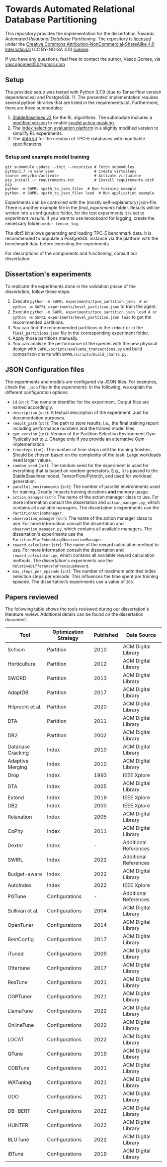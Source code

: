 # Towards Automated Relational Database Partitioning

This repository provides the implementation for the dissertation _Towards Automated Relational Database Partitioning_. The repository is [licensed](LICENSE) under the [Creative Commons Attribution-NonCommercial-ShareAlike 4.0 International](https://creativecommons.org/licenses/by-nc-sa/4.0/) (CC BY-NC-SA 4.0) [license](https://creativecommons.org/licenses/by-nc-sa/4.0/legalcode).

If you have any questions, feel free to contact the author, Vasco Gomes, via vascogomes050@gmail.com


## Setup

The provided setup was tested with Python 3.7.9 (due to Tensorflow version dependencies) and PostgreSQL 11. The presented implementation requires several python libraries that are listed in the requirements.txt. Furthermore, there are three submodules:

1. [StableBaselines v2](https://github.com/vascoG/stable-baselines/tree/vasco) for the RL algorithms. The submodule includes a [modified version](https://github.com/hill-a/stable-baselines/pull/453) to enable [invalid action masking](https://arxiv.org/abs/2006.14171).
2. The [index selection evaluation platform](https://github.com/vascoG/index_selection_evaluation/tree/SWPRL) in a slightly modified version to simplify RL experiments. 
3. The [dbt5 kit](https://github.com/vascoG/dbt5) for the creation of TPC-E databases with modifiable specifications.

### Setup and example model training

```
git submodule update --init --recursive # Fetch submodules
python3.7 -m venv venv                  # Create virtualenv
source venv/bin/activate                # Activate virtualenv
pip install -r requirements.txt         # Install requirements with pip
python -m SWPRL <path_to_json_file>  # Run training example
python -m SWPRL <path_to_json_file> load  # Run application example
```

Experiments can be controlled with the (mostly self-explanatory) json-file. There is another example file in the _final_experiments_ folder. Results will be written into a configurable folder, for the test experiments it is set to _experiment\_results_. If you want to use tensoboard for logging, create the necessary folder: `mkdir tensor_log`.

The dbt5 kit allows generating and loading TPC-E benchmark data. It is recommended to populate a PostgreSQL instance via the platform with the benchmark data before executing the experiments.

For descriptions of the components and functioning, consult our dissertation. 


## Dissertation's experiments

To replicate the experiments done in the validation phase of the dissertation, follow these steps:

1. Execute ```python -m SWPRL experiments/tpce_partition.json  # or python -m SWPRL experiments/kevel_partition.json``` to train the agent.
2. Execute ```python -m SWPRL experiments/tpce_partition.json load # or python -m SWPRL experiments/kevel_partition.json load``` to get the recommended partitions.
3. You can find the recommended partitions in the ```stdout``` or in the ```final_partitions.json``` file in the corresponding experiment folder.
4. Apply those partitions manually.
5. You can analyze the performance of the queries with the new physical design with  ```SWPRL/scripts/evaluate_transactions.py``` and build comparison charts with ```SWPRL/scripts/build_charts.py```.




## JSON Configuration files
The experiments and models are configured via JSON files. For examples, check the `.json` files in the _experiments_. In the following, we explain the different configuration options:

- `id` (`str`): The name or identifier for the experiment. Output files are named accordingly.
- `description` (`str`): A textual description of the experiment. Just for documentation purposes.
- `result_path` (`str`): The path to store results, i.e., the final training report including performance numbers and the trained model files.
- `gym_version` (`int`): Version of the Partition Selection Environment Gym. Typically set to `2`. Change only if you provide an alternative Gym implementation.
- `timesteps` (`int`): The number of time steps until the training finishes. Should be chosen based on the complexity of the task. Large workloads need larger values.
- `random_seed` (`int`): The random seed for the experiment is used for everything that is based on random generators. E.g., it is passed to the StableBaselines model, TensorFlow/Pytorch, and used for workload generation.
- `parallel_environments` (`int`): The number of parallel environments used for training. Greatly impacts training durations __and__ memory usage.
- `action_manager` (`str`): The name of the action manager class to use. For more information consult the dissertation and `action_manager.py`, which contains all available managers. The dissertation's experiments use the `PartitionActionManager`.
- `observation_manager` (`str`): The name of the action manager class to use. For more information consult the dissertation and `observation_manager.py`, which contains all available managers. The dissertation's experiments use the `PartitionPlanEmbeddingObservationManager`.
- `reward_calculator` (`str`): The name of the reward calculation method to use. For more information consult the dissertation and `reward_calculator.py`, which contains all available reward calculation methods. The dissertation's experiments use the `RelativeDifferenceToPreviousReward`.
- `max_steps_per_episode` (`int`): The number of maximum admitted index selection steps per episode. This influences the time spent per training episode. The dissertation's experiments use a value of `200`.

## Papers reviewed

The following table shows the tools reviewed during our dissertation's literature review. Additional details can be found on the dissertation document.


| **Tool**          | **Optimization Strategy** | **Published** | **Data Source**       |
|-------------------|---------------------------|---------------|-----------------------|
| Schism            | Partition                 | 2010          | ACM Digital Library   |
| Horticulture      | Partition                 | 2012          | ACM Digital Library   |
| SWORD             | Partition                 | 2013          | ACM Digital Library   |
| AdaptDB           | Partition                 | 2017          | ACM Digital Library   |
| Hilprecht et al.  | Partition                 | 2020          | ACM Digital Library   |
| DTA               | Partition                 | 2011          | ACM Digital Library   |
| DB2               | Partition                 | 2002          | ACM Digital Library   |
| Database Cracking | Index                     | 2010          | ACM Digital Library   |
| Adaptive Merging  | Index                     | 2010          | ACM Digital Library   |
| Drop              | Index                     | 1993          | IEEE Xplore           |
| DTA               | Index                     | 2005          | ACM Digital Library   |
| Extend            | Index                     | 2019          | IEEE Xplore           |
| DB2               | Index                     | 2000          | IEEE Xplore           |
| Relaxation        | Index                     | 2005          | ACM Digital Library   |
| CoPhy             | Index                     | 2011          | ACM Digital Library   |
| Dexter            | Index                     | -             | Additional References |
| SWIRL             | Index                     | 2022          | Additional References |
| Budget-aware      | Index                     | 2022          | ACM Digital Library   |
| AutoIndex         | Index                     | 2022          | IEEE Xplore           |
| PGTune            | Configurations            | -             | Additional References |
| Sullivan et al.   | Configurations            | 2004          | ACM Digital Library   |
| OpenTuner         | Configurations            | 2014          | ACM Digital Library   |
| BestConfig        | Configurations            | 2017          | ACM Digital Library   |
| iTuned            | Configurations            | 2009          | ACM Digital Library   |
| Ottertune         | Configurations            | 2017          | ACM Digital Library   |
| ResTune           | Configurations            | 2021          | ACM Digital Library   |
| CGPTuner          | Configurations            | 2021          | ACM Digital Library   |
| LlamaTune         | Configurations            | 2022          | ACM Digital Library   |
| OnlineTune        | Configurations            | 2022          | ACM Digital Library   |
| LOCAT             | Configurations            | 2022          | ACM Digital Library   |
| QTune             | Configurations            | 2019          | ACM Digital Library   |
| CDBTune           | Configurations            | 2021          | ACM Digital Library   |
| WATuning          | Configurations            | 2021          | ACM Digital Library   |
| UDO               | Configurations            | 2021          | ACM Digital Library   |
| DB-BERT           | Configurations            | 2022          | ACM Digital Library   |
| HUNTER            | Configurations            | 2022          | ACM Digital Library   |
| BLUTune           | Configurations            | 2022          | ACM Digital Library   |
| iBTune            | Configurations            | 2019          | ACM Digital Library   |